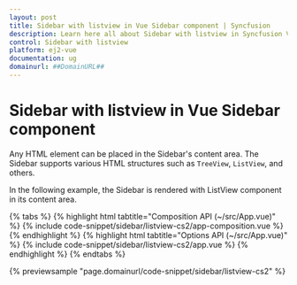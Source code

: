```yaml
---
layout: post
title: Sidebar with listview in Vue Sidebar component | Syncfusion
description: Learn here all about Sidebar with listview in Syncfusion Vue Sidebar component of Syncfusion Essential JS 2 and more.
control: Sidebar with listview 
platform: ej2-vue
documentation: ug
domainurl: ##DomainURL##
---
```


# Sidebar with listview in Vue Sidebar component

Any HTML element can be placed in the Sidebar's content area. The Sidebar supports various HTML structures such as `TreeView`, `ListView`, and others.

In the following example, the Sidebar is rendered with ListView component in its content area.

{% tabs %}
{% highlight html tabtitle="Composition API (~/src/App.vue)" %}
{% include code-snippet/sidebar/listview-cs2/app-composition.vue %}
{% endhighlight %}
{% highlight html tabtitle="Options API (~/src/App.vue)" %}
{% include code-snippet/sidebar/listview-cs2/app.vue %}
{% endhighlight %}
{% endtabs %}
        
{% previewsample "page.domainurl/code-snippet/sidebar/listview-cs2" %}